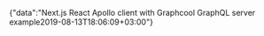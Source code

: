 {"data":"Next.js React Apollo client with Graphcool GraphQL server example2019-08-13T18:06:09+03:00"}
